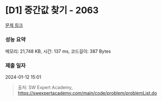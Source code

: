 # [D1] 중간값 찾기 - 2063 

[문제 링크](https://swexpertacademy.com/main/code/problem/problemDetail.do?contestProbId=AV5QPsXKA2UDFAUq) 

### 성능 요약

메모리: 21,748 KB, 시간: 137 ms, 코드길이: 387 Bytes

### 제출 일자

2024-01-12 15:01



> 출처: SW Expert Academy, https://swexpertacademy.com/main/code/problem/problemList.do